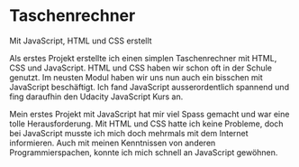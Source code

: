 # Taschenrechner
Mit JavaScript, HTML und CSS erstellt

Als erstes Projekt erstellte ich einen simplen Taschenrechner mit HTML, CSS und JavaScript. HTML und CSS haben wir schon oft in der Schule genutzt. Im neusten Modul haben wir uns nun auch ein bisschen mit JavaScript beschäftigt. Ich fand JavaScript ausserordentlich spannend und fing daraufhin den Udacity JavaScript Kurs an.

Mein erstes Projekt mit JavaScript hat mir viel Spass gemacht und war eine tolle Herausforderung. Mit HTML und CSS hatte ich keine Probleme, doch bei JavaScript musste ich mich doch mehrmals mit dem Internet informieren. Auch mit meinen Kenntnissen von anderen Programmierspachen, konnte ich mich schnell an JavaScript gewöhnen.
